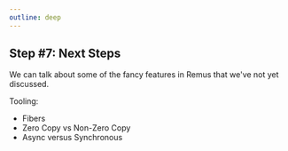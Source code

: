 ```yaml
---
outline: deep
---
```


## Step #7: Next Steps

We can talk about some of the fancy features in Remus that we've not yet
discussed.

Tooling:

- Fibers
- Zero Copy vs Non-Zero Copy
- Async versus Synchronous
